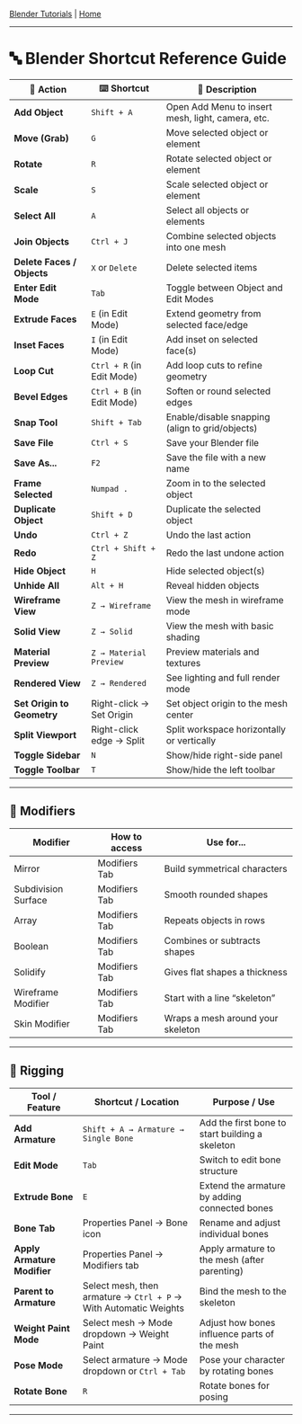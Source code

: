 [Blender Tutorials](README.md) | [Home](../../README.md)

-------------------------------------------------------------------------------

# 🔤 Blender Shortcut Reference Guide

| 🔧 Action                        | ⌨️ Shortcut                  | 📌 Description                                               |
|----------------------------------|------------------------------|--------------------------------------------------------------|
| **Add Object**                   | `Shift + A`                  | Open Add Menu to insert mesh, light, camera, etc.            |
| **Move (Grab)**                  | `G`                          | Move selected object or element                              |
| **Rotate**                       | `R`                          | Rotate selected object or element                            |
| **Scale**                        | `S`                          | Scale selected object or element                             |
| **Select All**                   | `A`                          | Select all objects or elements                               |
| **Join Objects**                 | `Ctrl + J`                   | Combine selected objects into one mesh                       |
| **Delete Faces / Objects**       | `X` or `Delete`              | Delete selected items                                        |
| **Enter Edit Mode**              | `Tab`                        | Toggle between Object and Edit Modes                         |
| **Extrude Faces**                | `E` (in Edit Mode)           | Extend geometry from selected face/edge                      |
| **Inset Faces**                  | `I` (in Edit Mode)           | Add inset on selected face(s)                                |
| **Loop Cut**                     | `Ctrl + R` (in Edit Mode)    | Add loop cuts to refine geometry                             |
| **Bevel Edges**                  | `Ctrl + B` (in Edit Mode)    | Soften or round selected edges                               |
| **Snap Tool**                    | `Shift + Tab`                | Enable/disable snapping (align to grid/objects)              |
| **Save File**                    | `Ctrl + S`                   | Save your Blender file                                       |
| **Save As...**                   | `F2`                         | Save the file with a new name                                |
| **Frame Selected**               | `Numpad .`                   | Zoom in to the selected object                               |
| **Duplicate Object**             | `Shift + D`                  | Duplicate the selected object                                |
| **Undo**                         | `Ctrl + Z`                   | Undo the last action                                         |
| **Redo**                         | `Ctrl + Shift + Z`           | Redo the last undone action                                  |
| **Hide Object**                  | `H`                          | Hide selected object(s)                                      |
| **Unhide All**                   | `Alt + H`                    | Reveal hidden objects                                        |
| **Wireframe View**               | `Z → Wireframe`              | View the mesh in wireframe mode                              |
| **Solid View**                   | `Z → Solid`                  | View the mesh with basic shading                             |
| **Material Preview**             | `Z → Material Preview`       | Preview materials and textures                               |
| **Rendered View**                | `Z → Rendered`               | See lighting and full render mode                            |
| **Set Origin to Geometry**       | Right-click → Set Origin     | Set object origin to the mesh center                         |
| **Split Viewport**               | Right-click edge → Split     | Split workspace horizontally or vertically                   |
| **Toggle Sidebar**               | `N`                          | Show/hide right-side panel                                   |
| **Toggle Toolbar**               | `T`                          | Show/hide the left toolbar                                   |

---

## 🧰 Modifiers

| Modifier              | How to access   | Use for...                        |
|-----------------------|-----------------|-----------------------------------|
| Mirror                | Modifiers Tab   | Build symmetrical characters      |
| Subdivision Surface   | Modifiers Tab   | Smooth rounded shapes             |
| Array                 | Modifiers Tab   | Repeats objects in rows           |
| Boolean               | Modifiers Tab   | Combines or subtracts shapes      |
| Solidify              | Modifiers Tab   | Gives flat shapes a thickness     |
| Wireframe Modifier    | Modifiers Tab   | Start with a line “skeleton”      |
| Skin Modifier         | Modifiers Tab   | Wraps a mesh around your skeleton |

---

## 🧰 Rigging

| **Tool / Feature**         | **Shortcut / Location**                   | **Purpose / Use**                                               |
|---------------------------|--------------------------------------------|-----------------------------------------------------------------|
| **Add Armature**           | `Shift + A → Armature → Single Bone`      | Add the first bone to start building a skeleton                 |
| **Edit Mode**              | `Tab`                                     | Switch to edit bone structure                                   |
| **Extrude Bone**           | `E`                                       | Extend the armature by adding connected bones                   |
| **Bone Tab**               | Properties Panel → Bone icon              | Rename and adjust individual bones                              |
| **Apply Armature Modifier**| Properties Panel → Modifiers tab          | Apply armature to the mesh (after parenting)                    |
| **Parent to Armature**     | Select mesh, then armature → `Ctrl + P` → With Automatic Weights | Bind the mesh to the skeleton                                   |
| **Weight Paint Mode**      | Select mesh → Mode dropdown → Weight Paint| Adjust how bones influence parts of the mesh                    |
| **Pose Mode**              | Select armature → Mode dropdown or `Ctrl + Tab` | Pose your character by rotating bones                    |
| **Rotate Bone**            | `R`                                       | Rotate bones for posing                                         |

---
